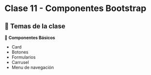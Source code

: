 # Clase 11 - Componentes Bootstrap

## 🎯 Temas de la clase


📌 **Componentes Básicos** 
- Card
- Botones
- Formularios
- Carrusel
- Menu de navegación